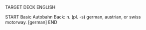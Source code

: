 TARGET DECK
ENGLISH

START
Basic
Autobahn
Back: n. (pl. -s) german, austrian, or swiss motorway. [german]
END
